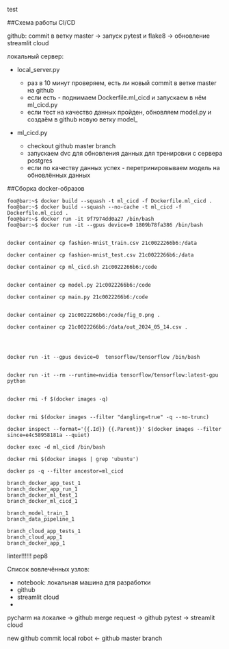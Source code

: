 test

##Схема работы CI/CD

github:
    commit в ветку master -> запуск pytest и flake8 -> обновление streamlit cloud


локальный сервер:

 - local_server.py
   - раз в 10 минут проверяем, есть ли новый commit в ветке master на github 
   - если есть - поднимаем Dockerfile.ml_cicd и запускаем в нём ml_cicd.py
   - если тест на качество данных пройден, обновляем model.py и создаём в github новую ветку model_<current datetime>
 
 - ml_cicd.py
   - checkout github master branch
   - запускаем dvc для обновления данных для тренировки с сервера postgres
   - если по качеству данных успех - перетринировываем модель на обновлённых данных 


##Сборка docker-образов

```console
foo@bar:~$ docker build --squash -t ml_cicd -f Dockerfile.ml_cicd .
foo@bar:~$ docker build --squash --no-cache -t ml_cicd -f Dockerfile.ml_cicd .
foo@bar:~$ docker run -it 9f7974dd0a27 /bin/bash
foo@bar:~$ docker run -it --gpus device=0 1809b78fa386 /bin/bash


docker container cp fashion-mnist_train.csv 21c0022266b6:/data

docker container cp fashion-mnist_test.csv 21c0022266b6:/data

docker container cp ml_cicd.sh 21c0022266b6:/code


docker container cp model.py 21c0022266b6:/code

docker container cp main.py 21c0022266b6:/code


docker container cp 21c0022266b6:/code/fig_0.png .

docker container cp 21c0022266b6:/data/out_2024_05_14.csv .




docker run -it --gpus device=0  tensorflow/tensorflow /bin/bash


docker run -it --rm --runtime=nvidia tensorflow/tensorflow:latest-gpu python


docker rmi -f $(docker images -q)


docker rmi $(docker images --filter "dangling=true" -q --no-trunc)

docker inspect --format='{{.Id}} {{.Parent}}' $(docker images --filter since=e4c58958181a --quiet)

docker exec -d ml_cicd /bin/bash

docker rmi $(docker images | grep 'ubuntu')

docker ps -q --filter ancestor=ml_cicd

```


	branch_docker_app_test_1
	branch_docker_app_run_1
	branch_docker_ml_test_1
	branch_docker_ml_cicd_1

	branch_model_train_1
	branch_data_pipeline_1
	
	branch_cloud_app_tests_1
	branch_cloud_app_1
	branch_docker_app_1

linter!!!!!!
pep8







Список вовлечённых узлов:
 - notebook: локальная машина для разработки
 - github
 - streamlit cloud
 - 


pycharm на локалке -> github merge request -> github pytest -> streamlit cloud

new github commit
local robot <- github master branch




